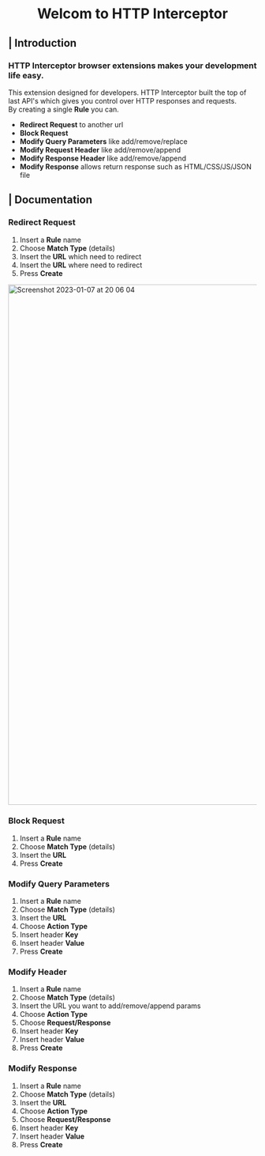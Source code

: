 <h1 align="center">Welcom to HTTP Interceptor</h2>


## | Introduction
### HTTP Interceptor browser extensions makes your development life easy.
This extension designed for developers. HTTP Interceptor built the top of last API's which gives you control over HTTP responses and requests.
<br />
By creating a single **Rule** you can.
- **Redirect Request** to another url
- **Block Request**
- **Modify Query Parameters** like add/remove/replace
- **Modify Request Header** like add/remove/append
- **Modify Response Header** like add/remove/append
- **Modify Response** allows return response such as HTML/CSS/JS/JSON file

## | Documentation

### **Redirect Request**
1. Insert a **Rule** name
2. Choose **Match Type** (details)
3. Insert the **URL** which need to redirect
3. Insert the **URL** where need to redirect
4. Press **Create**

<img width="1053" alt="Screenshot 2023-01-07 at 20 06 04" src="https://user-images.githubusercontent.com/11613729/211159948-0038fb61-27fc-4fe5-bcd9-ce4f296eb056.png">

### **Block Request**
1. Insert a **Rule** name
2. Choose **Match Type** (details)
3. Insert the **URL**
4. Press **Create**

### **Modify Query Parameters**
1. Insert a **Rule** name
2. Choose **Match Type** (details)
3. Insert the **URL**
4. Choose **Action Type**
5. Insert header **Key**
6. Insert header **Value**
7. Press **Create**

### **Modify Header**
1. Insert a **Rule** name
2. Choose **Match Type** (details)
3. Insert the URL you want to add/remove/append params
4. Choose **Action Type**
4. Choose **Request/Response** 
5. Insert header **Key**
6. Insert header **Value**
7. Press **Create**

### **Modify Response**
1. Insert a **Rule** name
2. Choose **Match Type** (details)
3. Insert the **URL**
4. Choose **Action Type**
4. Choose **Request/Response**
5. Insert header **Key**
6. Insert header **Value**
7. Press **Create**
